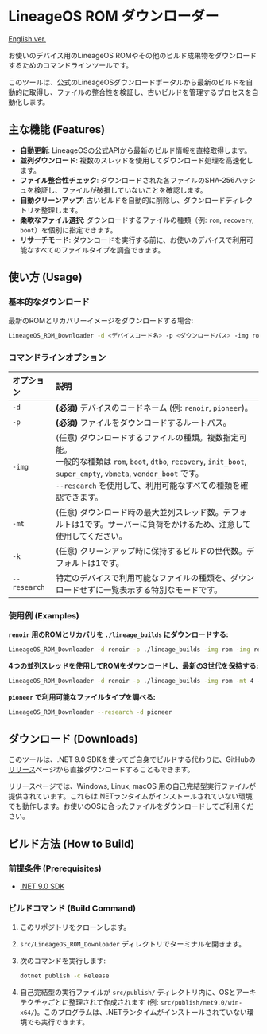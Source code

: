 # LineageOS ROM ダウンローダー

[English ver.](./README.en.md)

お使いのデバイス用のLineageOS ROMやその他のビルド成果物をダウンロードするためのコマンドラインツールです。

このツールは、公式のLineageOSダウンロードポータルから最新のビルドを自動的に取得し、ファイルの整合性を検証し、古いビルドを管理するプロセスを自動化します。

## 主な機能 (Features)

- **自動更新**: LineageOSの公式APIから最新のビルド情報を直接取得します。
- **並列ダウンロード**: 複数のスレッドを使用してダウンロード処理を高速化します。
- **ファイル整合性チェック**: ダウンロードされた各ファイルのSHA-256ハッシュを検証し、ファイルが破損していないことを確認します。
- **自動クリーンアップ**: 古いビルドを自動的に削除し、ダウンロードディレクトリを整理します。
- **柔軟なファイル選択**: ダウンロードするファイルの種類（例: `rom`, `recovery`, `boot`）を個別に指定できます。
- **リサーチモード**: ダウンロードを実行する前に、お使いのデバイスで利用可能なすべてのファイルタイプを調査できます。

## 使い方 (Usage)

### 基本的なダウンロード

最新のROMとリカバリーイメージをダウンロードする場合:

```bash
LineageOS_ROM_Downloader -d <デバイスコード名> -p <ダウンロードパス> -img rom -img recovery
```

### コマンドラインオプション

| オプション   | 説明                                                                                                                                                                                                                                         |
| :----------- | :------------------------------------------------------------------------------------------------------------------------------------------------------------------------------------------------------------------------------------------- |
| `-d`         | **(必須)** デバイスのコードネーム (例: `renoir`, `pioneer`)。                                                                                                                                                                                |
| `-p`         | **(必須)** ファイルをダウンロードするルートパス。                                                                                                                                                                                            |
| `-img`       | (任意) ダウンロードするファイルの種類。複数指定可能。<br />一般的な種類は `rom`, `boot`, `dtbo`, `recovery`, `init_boot`, `super_empty`, `vbmeta`, `vendor_boot` です。<br />`--research` を使用して、利用可能なすべての種類を確認できます。 |
| `-mt`        | (任意) ダウンロード時の最大並列スレッド数。デフォルトは1です。サーバーに負荷をかけるため、注意して使用してください。                                                                                                                         |
| `-k`         | (任意) クリーンアップ時に保持するビルドの世代数。デフォルトは1です。                                                                                                                                                                         |
| `--research` | 特定のデバイスで利用可能なファイルの種類を、ダウンロードせずに一覧表示する特別なモードです。                                                                                                                                                 |

### 使用例 (Examples)

**`renoir` 用のROMとリカバリを `./lineage_builds` にダウンロードする:**
```bash
LineageOS_ROM_Downloader -d renoir -p ./lineage_builds -img rom -img recovery
```

**4つの並列スレッドを使用してROMをダウンロードし、最新の3世代を保持する:**
```bash
LineageOS_ROM_Downloader -d renoir -p ./lineage_builds -img rom -mt 4 -k 3
```

**`pioneer` で利用可能なファイルタイプを調べる:**
```bash
LineageOS_ROM_Downloader --research -d pioneer
```

## ダウンロード (Downloads)

このツールは、.NET 9.0 SDKを使ってご自身でビルドする代わりに、GitHubの[リリース](releases)ページから直接ダウンロードすることもできます。

リリースページでは、Windows, Linux, macOS 用の自己完結型実行ファイルが提供されています。これらは.NETランタイムがインストールされていない環境でも動作します。お使いのOSに合ったファイルをダウンロードしてご利用ください。

## ビルド方法 (How to Build)

### 前提条件 (Prerequisites)

- [.NET 9.0 SDK](https://dotnet.microsoft.com/download/dotnet/9.0)

### ビルドコマンド (Build Command)

1.  このリポジトリをクローンします。
2.  `src/LineageOS_ROM_Downloader` ディレクトリでターミナルを開きます。
3.  次のコマンドを実行します:

    ```bash
    dotnet publish -c Release
    ```

4.  自己完結型の実行ファイルが `src/publish/` ディレクトリ内に、OSとアーキテクチャごとに整理されて作成されます (例: `src/publish/net9.0/win-x64/`)。このプログラムは、.NETランタイムがインストールされていない環境でも実行できます。
